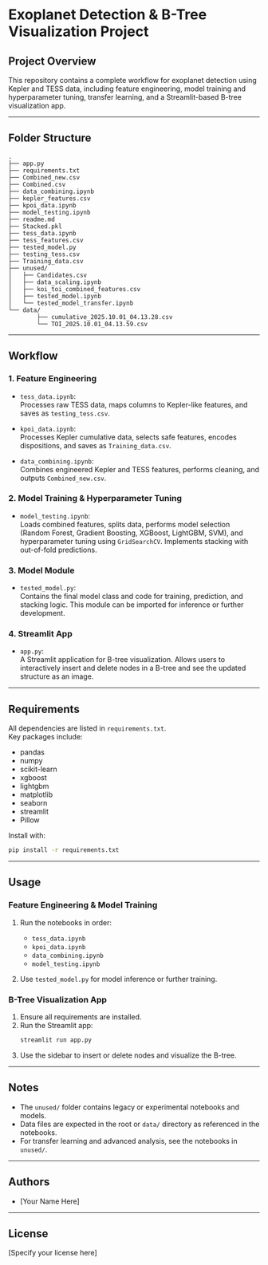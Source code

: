 # Exoplanet Detection & B-Tree Visualization Project

## Project Overview

This repository contains a complete workflow for exoplanet detection using Kepler and TESS data, including feature engineering, model training and hyperparameter tuning, transfer learning, and a Streamlit-based B-tree visualization app.

---

## Folder Structure

```
.
├── app.py
├── requirements.txt
├── Combined_new.csv
├── Combined.csv
├── data_combining.ipynb
├── kepler_features.csv
├── kpoi_data.ipynb
├── model_testing.ipynb
├── readme.md
├── Stacked.pkl
├── tess_data.ipynb
├── tess_features.csv
├── tested_model.py
├── testing_tess.csv
├── Training_data.csv
├── unused/
│   ├── Candidates.csv
│   ├── data_scaling.ipynb
│   ├── koi_toi_combined_features.csv
│   ├── tested_model.ipynb
│   └── tested_model_transfer.ipynb
└── data/
		├── cumulative_2025.10.01_04.13.28.csv
		└── TOI_2025.10.01_04.13.59.csv
```

---

## Workflow

### 1. **Feature Engineering**

- `tess_data.ipynb`:  
	Processes raw TESS data, maps columns to Kepler-like features, and saves as `testing_tess.csv`.

- `kpoi_data.ipynb`:  
	Processes Kepler cumulative data, selects safe features, encodes dispositions, and saves as `Training_data.csv`.

- `data_combining.ipynb`:  
	Combines engineered Kepler and TESS features, performs cleaning, and outputs `Combined_new.csv`.

### 2. **Model Training & Hyperparameter Tuning**

- `model_testing.ipynb`:  
	Loads combined features, splits data, performs model selection (Random Forest, Gradient Boosting, XGBoost, LightGBM, SVM), and hyperparameter tuning using `GridSearchCV`. Implements stacking with out-of-fold predictions.

### 3. **Model Module**

- `tested_model.py`:  
	Contains the final model class and code for training, prediction, and stacking logic. This module can be imported for inference or further development.

### 4. **Streamlit App**

- `app.py`:  
	A Streamlit application for B-tree visualization. Allows users to interactively insert and delete nodes in a B-tree and see the updated structure as an image.

---

## Requirements

All dependencies are listed in `requirements.txt`.  
Key packages include:
- pandas
- numpy
- scikit-learn
- xgboost
- lightgbm
- matplotlib
- seaborn
- streamlit
- Pillow

Install with:
```sh
pip install -r requirements.txt
```

---

## Usage

### **Feature Engineering & Model Training**
1. Run the notebooks in order:
	 - `tess_data.ipynb`
	 - `kpoi_data.ipynb`
	 - `data_combining.ipynb`
	 - `model_testing.ipynb`

2. Use `tested_model.py` for model inference or further training.

### **B-Tree Visualization App**
1. Ensure all requirements are installed.
2. Run the Streamlit app:
	 ```sh
	 streamlit run app.py
	 ```
3. Use the sidebar to insert or delete nodes and visualize the B-tree.

---

## Notes

- The `unused/` folder contains legacy or experimental notebooks and models.
- Data files are expected in the root or `data/` directory as referenced in the notebooks.
- For transfer learning and advanced analysis, see the notebooks in `unused/`.

---

## Authors

- [Your Name Here]

---

## License

[Specify your license here]
